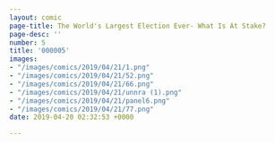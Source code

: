 ```yaml
---
layout: comic
page-title: The World's Largest Election Ever- What Is At Stake?
page-desc: ''
number: 5
title: '000005'
images:
- "/images/comics/2019/04/21/1.png"
- "/images/comics/2019/04/21/52.png"
- "/images/comics/2019/04/21/66.png"
- "/images/comics/2019/04/21/unnra (1).png"
- "/images/comics/2019/04/21/panel6.png"
- "/images/comics/2019/04/21/77.png"
date: 2019-04-20 02:32:53 +0000

---
```

